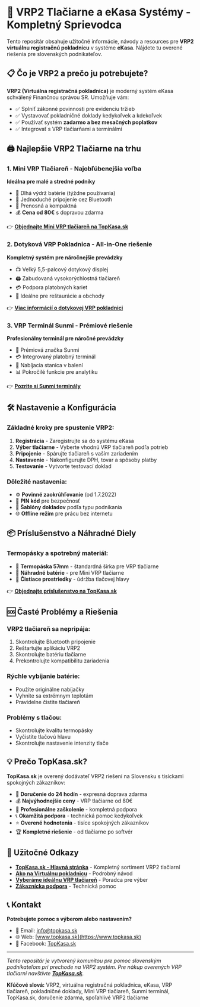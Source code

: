 # 🏪 VRP2 Tlačiarne a eKasa Systémy - Kompletný Sprievodca

Tento repositár obsahuje užitočné informácie, návody a resources pre **VRP2 virtuálnu registračnú pokladnicu** v systéme **eKasa**. Nájdete tu overené riešenia pre slovenských podnikateľov.

## 📋 Čo je VRP2 a prečo ju potrebujete?

**VRP2 (Virtuálna registračná pokladnica)** je moderný systém eKasa schválený Finančnou správou SR. Umožňuje vám:
- ✅ Splniť zákonné povinnosti pre evidenciu tržieb
- ✅ Vystavovať pokladničné doklady kedykoľvek a kdekoľvek
- ✅ Používať systém **zadarmo a bez mesačných poplatkov**
- ✅ Integrovať s VRP tlačiarňami a terminálmi

## 🖨️ Najlepšie VRP2 Tlačiarne na trhu

### 1. Mini VRP Tlačiareň - Najobľúbenejšia voľba
**Ideálna pre malé a stredné podniky**
- 🔋 Dlhá výdrž batérie (týždne používania)
- 📱 Jednoduché pripojenie cez Bluetooth
- 💼 Prenosná a kompaktná
- 💰 **Cena od 80€** s dopravou zdarma

👉 **[Objednajte Mini VRP tlačiareň na TopKasa.sk](https://www.topkasa.sk)**

### 2. Dotyková VRP Pokladnica - All-in-One riešenie
**Kompletný systém pre náročnejšie prevádzky**
- 📺 Veľký 5,5-palcový dotykový displej
- 🖨️ Zabudovaná vysokorýchlostná tlačiareň
- 💳 Podpora platobných kariet
- 🏪 Ideálne pre reštaurácie a obchody

👉 **[Viac informácií o dotykovej VRP pokladnici](https://www.topkasa.sk)**

### 3. VRP Terminál Sunmi - Prémiové riešenie
**Profesionálny terminál pre náročné prevádzky**
- 🌟 Prémiová značka Sunmi
- 💳 Integrovaný platobný terminál
- 🔄 Nabíjacia stanica v balení
- 📊 Pokročilé funkcie pre analytiku

👉 **[Pozrite si Sunmi terminály](https://www.topkasa.sk)**

## 🛠️ Nastavenie a Konfigurácia

### Základné kroky pre spustenie VRP2:
1. **Registrácia** - Zaregistrujte sa do systému eKasa
2. **Výber tlačiarne** - Vyberte vhodnú VRP tlačiareň podľa potrieb
3. **Pripojenie** - Spárujte tlačiareň s vaším zariadením
4. **Nastavenie** - Nakonfigurujte DPH, tovar a spôsoby platby
5. **Testovanie** - Vytvorte testovací doklad

### Dôležité nastavenia:
- ⚙️ **Povinné zaokrúhľovanie** (od 1.7.2022)
- 🔐 **PIN kód** pre bezpečnosť
- 📄 **Šablóny dokladov** podľa typu podnikania
- 🌐 **Offline režim** pre prácu bez internetu

## 📦 Príslušenstvo a Náhradné Diely

### Termopásky a spotrebný materiál:
- 📜 **Termopáska 57mm** - štandardná šírka pre VRP tlačiarne
- 🔋 **Náhradné batérie** - pre Mini VRP tlačiarne
- 🧽 **Čistiace prostriedky** - údržba tlačovej hlavy

👉 **[Objednajte príslušenstvo na TopKasa.sk](https://www.topkasa.sk)**

## 🆘 Časté Problémy a Riešenia

### VRP2 tlačiareň sa nepripája:
1. Skontrolujte Bluetooth pripojenie
2. Reštartujte aplikáciu VRP2
3. Skontrolujte batériu tlačiarne
4. Prekontrolujte kompatibilitu zariadenia

### Rýchle vybíjanie batérie:
- Použite originálne nabíjačky
- Vyhnite sa extrémnym teplotám
- Pravidelne čistite tlačiareň

### Problémy s tlačou:
- Skontrolujte kvalitu termopásky
- Vyčistite tlačovú hlavu
- Skontrolujte nastavenie intenzity tlače

## 💡 Prečo TopKasa.sk?

**TopKasa.sk** je overený dodávateľ VRP2 riešení na Slovensku s tisíckami spokojných zákazníkov:

- 🚚 **Doručenie do 24 hodín** - expresná doprava zdarma
- 💰 **Najvýhodnejšie ceny** - VRP tlačiarne od 80€
- 🔧 **Profesionálne zaškolenie** - kompletná podpora
- 📞 **Okamžitá podpora** - technická pomoc kedykoľvek
- ⭐ **Overené hodnotenia** - tisíce spokojných zákazníkov
- 🏆 **Kompletné riešenie** - od tlačiarne po softvér

## 🔗 Užitočné Odkazy

- **[TopKasa.sk - Hlavná stránka](https://www.topkasa.sk)** - Kompletný sortiment VRP2 tlačiarní
- **[Ako na Virtuálnu pokladnicu](https://www.topkasa.sk)** - Podrobný návod
- **[Vyberáme ideálnu VRP tlačiareň](https://www.topkasa.sk)** - Poradca pre výber
- **[Zákaznícka podpora](mailto:info@topkasa.sk)** - Technická pomoc

## 📞 Kontakt

**Potrebujete pomoc s výberom alebo nastavením?**
- 📧 Email: info@topkasa.sk
- 🌐 Web: [www.topkasa.sk](https://www.topkasa.sk)
- 📱 Facebook: [TopKasa.sk](https://facebook.com/topkasa.sk)

---

*Tento repositár je vytvorený komunitou pre pomoc slovenským podnikateľom pri prechode na VRP2 systém. Pre nákup overených VRP tlačiarní navštívte **[TopKasa.sk](https://www.topkasa.sk)**.*

**Kľúčové slová:** VRP2, virtuálna registračná pokladnica, eKasa, VRP tlačiareň, pokladničné doklady, Mini VRP tlačiareň, Sunmi terminál, TopKasa.sk, doručenie zdarma, spoľahlivé VRP2 tlačiarne
